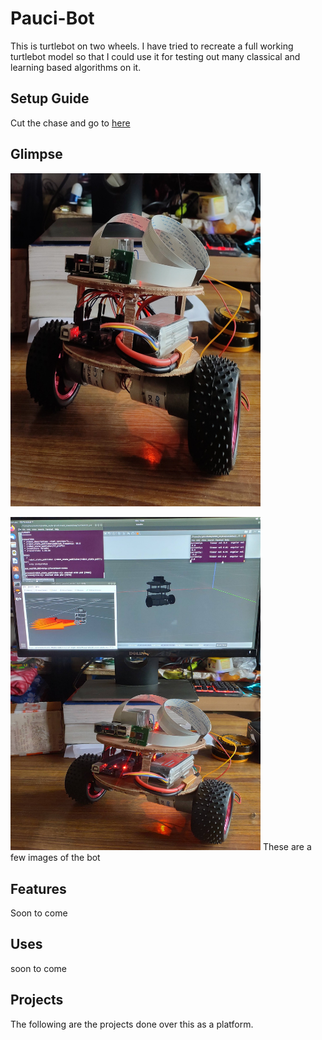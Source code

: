 # Pauci-Bot
This is turtlebot on two wheels. I have tried to recreate a full working turtlebot model so that I could use it for testing out many classical and learning based algorithms on it.

## Setup Guide
  Cut the chase and go to <a href="/setup_guide.md">here</a>

## Glimpse

<img src="./images/Bot1.jpg" width="400"></img>

<img src="./images/ROS.jpg" width="400"></img>
These are a few images of the bot

## Features
Soon to come

## Uses
soon to come

## Projects
The following are the projects done over this as a platform.
